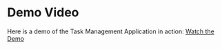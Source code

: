 # Demo Video

Here is a demo of the Task Management Application in action:
[Watch the Demo](https://youtu.be/5V-kfApQq6A)